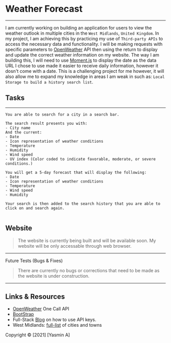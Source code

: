 # Weather Forecast

---

I am currently working on building an application for users to view the weather outlook in multiple cities in the `West Midlands`, `United Kingdom`. In my project, I am achieving this by practicing my use of `Third-party APIs` to access the necessary data and functionality. I will be making requests with specific parameters to [OpenWeather](https://openweathermap.org/api) API then using the return to display and update the correct weather information on my website. The way I am building this, I will need to use [Moment.js](https://momentjs.com/) to display the date as the data URL I chose to use made it easier to receive daily information, however it dosn't come with a date. This is a challenging project for me however, it will also allow me to expand my knowledge in areas I am weak in such as: `Local Storage to build a history search list`.

## Tasks

---

```
You are able to search for a city in a search bar.

The search result presents you with:
- City name
And the current:
- Date
- Icon representation of weather conditions
- Temperature
- Humidity
- Wind speed
- UV index (Color coded to indicate favorable, moderate, or severe conditions.)

You will get a 5-day forecast that will display the following:
- Date
- Icon representation of weather conditions
- Temperature
- Wind speed
- Humidity

Your search is then added to the search history that you are able to click on and search again.


```

## Website

> The website is currently being built and will be available soon. My website will be only accessable through web browser.

---

Future Tests (Bugs & Fixes)

> There are currently no bugs or corrections that need to be made as the website is under construction.

---

## Links & Resources

- [OpenWeather](https://openweathermap.org/api) One Call API
- [BootStrap](https://getbootstrap.com/)
- Full-Stack [Blog](https://coding-boot-camp.github.io/full-stack/apis/how-to-use-api-keys) on how to use API keys.
- West Midlands: [full-list](https://www.city-town.uk/metropolitan-county-west-midlands.html) of cities and towns

Copyright © [2021] [Yasmin A]
